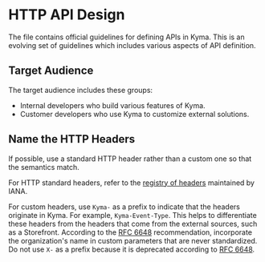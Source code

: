 # HTTP API Design

The file contains official guidelines for defining APIs in Kyma. This is an evolving set of guidelines which includes various aspects of API definition.

## Target Audience

The target audience includes these groups:

* Internal developers who build various features of Kyma.
* Customer developers who use Kyma to customize external solutions.

## Name the HTTP Headers

If possible, use a standard HTTP header rather than a custom one so that the semantics match.

For HTTP standard headers, refer to the [registry of headers](https://www.iana.org/assignments/message-headers/message-headers.xml) maintained by IANA.

For custom headers, use `Kyma-` as a prefix to indicate that the headers originate in Kyma. For example, `Kyma-Event-Type`. This helps to differentiate these headers from the headers that come from the external sources, such as a Storefront. According to the [RFC 6648][1] recommendation, incorporate the organization's name in custom parameters that are never standardized. Do not use `X-` as a prefix because it is deprecated according to [RFC 6648][1].

[1]: https://tools.ietf.org/html/rfc6648.html

